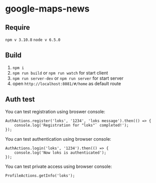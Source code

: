 # google-maps-news

## Require
`npm v 3.10.8`
`node v 6.5.0`

## Build
1. `npm i`
2. `npm run build` or `npm run watch` for start client
3. `npm run server-dev` or `npm run server` for start server
4. open `http://localhost:8081/#/home` as default route

## Auth test

You can test registration using broswer console:
```
AuthActions.register('loks', '1234', 'loks message').then(() => {
    console.log('Registration for "loks"` completed!');
});
```

You can test authentication using browser console:
```
AuthActions.login('loks', '1234').then(() => {
    console.log('Now loks is authenticated');
});
```

You can test private access using browser console:
```
ProfileActions.getInfo('loks');
```
